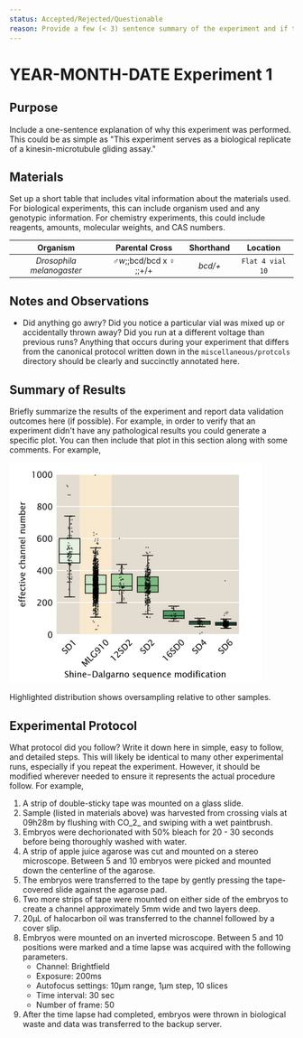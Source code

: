 ```yaml
---
status: Accepted/Rejected/Questionable
reason: Provide a few (< 3) sentence summary of the experiment and if there are any objective indicators that render the data set invalid or suspect.
---
```


# YEAR-MONTH-DATE Experiment 1

## Purpose
Include a one-sentence explanation of why this experiment was performed. This
could be as simple as "This experiment serves as a biological replicate of a
kinesin-microtubule gliding assay."

## Materials
Set up a short table that includes vital information about the materials used. For biological experiments, this can include organism used and any genotypic information. For chemistry experiments, this could include reagents, amounts, molecular weights, and CAS numbers.

| **Organism** | **Parental Cross** | **Shorthand** | **Location** |
| :--: | :--: |:--:| :--:|
| *Drosophila melanogaster*| ♂*w*;;bcd/bcd x ♀ ;;+/+ | *bcd/+* | `Flat 4 vial 10`|

## Notes and Observations
* Did anything go awry? Did you notice a particular vial was mixed up or accidentally thrown away? Did you run at a different voltage than previous runs? Anything that occurs during your experiment that differs from the canonical protocol written down in the `miscellaneous/protcols` directory should be clearly and succinctly annotated here. 

## Summary of Results
Briefly summarize the results of the experiment and report data validation outcomes here (if possible). For example,  in order to verify that an experiment didn't have any pathological results you could generate a specific plot. You can then include that plot in this section along with some comments. For example,

![](output/validation_plot.png)

Highlighted distribution shows oversampling relative to other samples.


## Experimental Protocol
What protocol did you follow? Write it down here in simple, easy to follow, and detailed steps. This will likely be identical to many other experimental runs, especially if you repeat the experiment. However, it should be modified wherever needed to ensure it represents the actual procedure follow. For example,

1. A strip of double-sticky tape was mounted on a glass slide.
2. Sample (listed in materials above) was harvested from crossing vials at 09h28m by flushing with CO_2_ and swiping with a wet paintbrush.
2. Embryos were dechorionated with 50% bleach for 20 - 30 seconds before being thoroughly washed with water. 
3. A strip of apple juice agarose was cut and mounted on a stereo microscope. Between 5 and 10 embryos were picked and mounted down the centerline of the agarose.
4. The embryos were transferred to the tape by gently pressing the tape-covered slide against the agarose pad. 
5. Two more strips of tape were mounted on either side of the embryos to create a channel approximately 5mm wide and two layers deep.
6. 20µL of halocarbon oil was transferred to the channel followed by a cover slip. 
7. Embryos were mounted on an inverted microscope. Between 5 and 10 positions were marked and a time lapse was acquired with the following parameters.
    * Channel: Brightfield
    * Exposure: 200ms
    * Autofocus settings: 10µm range, 1µm step, 10 slices
    * Time interval: 30 sec
    * Number of frame: 50
8. After the time lapse had completed, embryos were thrown in biological waste and data was transferred to the backup server. 